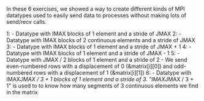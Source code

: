 In these 6 exercises, we showed a way to create different kinds of MPI datatypes
used to easily send data to processes without making lots of send/recv calls.

1:
    - Datatype with IMAX blocks of 1 element and a stride of JMAX
2:
    - Datatype with IMAX blocks of 2 continuous elements and a stride of JMAX
3:
    - Datatype with IMAX blocks of 1 element and a stride of JMAX + 1
4:
    - Datatype with IMAX blocks of 1 element and a stride of JMAX - 1
5:
    - Datatype with JMAX / 2 blocks of 1 element and a stride of 2
    - We send even-numbered rows with a displacement of 0 (&matrix[i][0])
      and odd-numbered rows with a displacement of 1 (&matrix[i][1])
6:
    - Datatype with IMAX*JMAX / 3 + 1 blocks of 1 element and a stride of 3.
      "IMAX*JMAX / 3 + 1" is used to to know how many segments of 3 continuous
      elements we find in the matrix